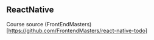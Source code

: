 ## ReactNative

Course source (FrontEndMasters)[https://github.com/FrontendMasters/react-native-todo]
